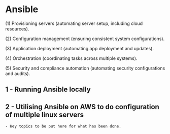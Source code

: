 # Ansible

(1) Provisioning servers (automating server setup, including cloud resources).

(2) Configuration management (ensuring consistent system configurations).

(3) Application deployment (automating app deployment and updates).

(4) Orchestration (coordinating tasks across multiple systems).

(5) Security and compliance automation (automating security configurations and audits).

## 1 - Running Ansible locally

## 2 - Utilising Ansible on AWS to do configuration of multiple linux servers

    - Key topics to be put here for what has been done.